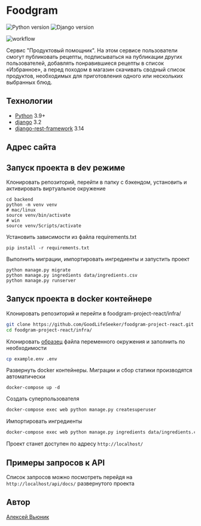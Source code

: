 # Foodgram
![Python version](https://img.shields.io/badge/python-3.9-yellow) ![Django version](https://img.shields.io/badge/django-3.2-red)

![workflow](https://github.com/HelloAgni/foodgram-project-react/actions/workflows/foodgram_workflow.yml/badge.svg)

Сервис "Продуктовый помощник". На этом сервисе пользователи смогут публиковать рецепты, подписываться на публикации других пользователей, добавлять понравившиеся рецепты в список «Избранное», а перед походом в магазин скачивать сводный список продуктов, необходимых для приготовления одного или нескольких выбранных блюд.


## Технологии

- [Python](https://www.python.org/) 3.9+
- [django](https://github.com/django/django) 3.2
- [django-rest-framework](https://github.com/encode/django-rest-framework)
  3.14

## Адрес сайта



## Запуск проекта в dev режиме

Клонировать репозиторий, перейти в папку с бэкендом, установить и активировать виртуальное окружение

```
cd backend
python -m venv venv
# mac/linux
source venv/bin/activate
# win
source venv/Scripts/activate 
``` 

Установить зависимости из файла requirements.txt

```
pip install -r requirements.txt
``` 

Выполнить миграции, импортировать ингредиенты и запустить проект

```
python manage.py migrate
python manage.py ingredients data/ingredients.csv
python manage.py runserver
``` 

## Запуск проекта в docker контейнере

Клонировать репозиторий и перейти в foodgram-project-react/infra/

```bash
git clone https://github.com/GoodLifeSeeker/foodgram-project-react.git
cd foodgram-project-react/infra/
``` 

Клонировать [образец](/infra/example.env) файла переменного окружения и заполнить по необходимости

```bash
cp example.env .env
``` 

Развернуть docker контейнеры. Миграции и сбор статики производятся автоматически

```
docker-compose up -d
``` 

Создать суперпользователя

```bash
docker-compose exec web python manage.py createsuperuser
```

Импортировать ингредиенты

```bash
docker-compose exec web python manage.py ingredients data/ingredients.csv
```

Проект станет доступен по адресу `http://localhost/`

## Примеры запросов к API

Список запросов можно посмотреть перейдя на `http://localhost/api/docs/` развернутого проекта

## Автор
[Алексей Вьюник](https://github.com/GoodLifeSeeker)
